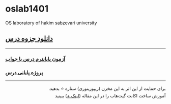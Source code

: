 # oslab1401
OS laboratory of hakim sabzevari university

<h2><a href="https://github.com/EnAnsari/oslab1401/releases/download/1.0.1/notebook.pdf">دانلود جزوه درس</a></h2><hr>
<h3><a href="https://github.com/EnAnsari/oslab1401/tree/main/final-exam">آزمون پایانترم درس با جواب</a></h2>
<h3><a href="https://github.com/EnAnsari/oslab1401/tree/main/project">پروژه پایانی درس</a></h2>
<hr>
<div dir=rtl>
برای حمایت از این اثر به این مخزن (ریپوزیتوری) ستاره ⭐ بدهید.
<br>
آموزش ساخت اکانت گیت‌هاب را در این مقاله (<a href="https://vrgl.ir/hGsW9">لینک +</a>) ببینید
</div>
